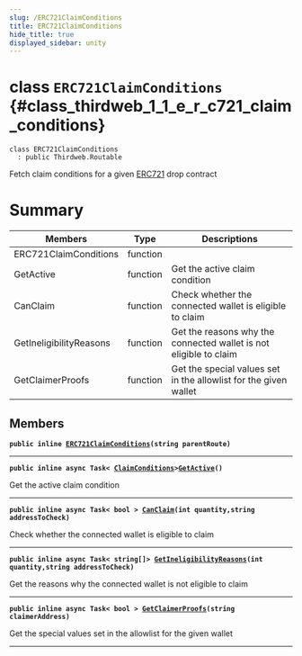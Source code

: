 ```yaml
---
slug: /ERC721ClaimConditions
title: ERC721ClaimConditions
hide_title: true
displayed_sidebar: unity
---
```


# class `ERC721ClaimConditions` {#class_thirdweb_1_1_e_r_c721_claim_conditions}

```
class ERC721ClaimConditions
  : public Thirdweb.Routable
```

Fetch claim conditions for a given [ERC721](docs/unity/ERC721.md#class_thirdweb_1_1_e_r_c721) drop contract

# Summary

| Members                 | Type     | Descriptions                                                      |
| ----------------------- | -------- | ----------------------------------------------------------------- |
| ERC721ClaimConditions   | function |                                                                   |
| GetActive               | function | Get the active claim condition                                    |
| CanClaim                | function | Check whether the connected wallet is eligible to claim           |
| GetIneligibilityReasons | function | Get the reasons why the connected wallet is not eligible to claim |
| GetClaimerProofs        | function | Get the special values set in the allowlist for the given wallet  |

## Members

**`public inline `[`ERC721ClaimConditions`](#class_thirdweb_1_1_e_r_c721_claim_conditions_1a9a01601dc72ca74c0fd718d7395f24d4)`(string parentRoute)`**

---

**`public inline async Task< `[`ClaimConditions`](docs/unity/ClaimConditions.md#class_thirdweb_1_1_claim_conditions)`>`[`GetActive`](#class_thirdweb_1_1_e_r_c721_claim_conditions_1adf0e79e56a1c0a104a1ddc9ed888b34b)`()`**

Get the active claim condition

---

**`public inline async Task< bool > `[`CanClaim`](#class_thirdweb_1_1_e_r_c721_claim_conditions_1a3710d84de343f31e9cb8742e909b9b74)`(int quantity,string addressToCheck)`**

Check whether the connected wallet is eligible to claim

---

**`public inline async Task< string[]> `[`GetIneligibilityReasons`](#class_thirdweb_1_1_e_r_c721_claim_conditions_1a88da315def0eb8f48483d5d4f7ae0036)`(int quantity,string addressToCheck)`**

Get the reasons why the connected wallet is not eligible to claim

---

**`public inline async Task< bool > `[`GetClaimerProofs`](#class_thirdweb_1_1_e_r_c721_claim_conditions_1a9fa8e81bad3a37c3bbdad91345548004)`(string claimerAddress)`**

Get the special values set in the allowlist for the given wallet

---
